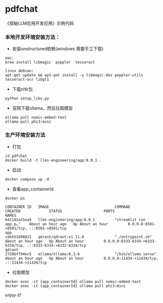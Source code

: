 # pdfchat
《探秘LLM应用开发应用》示例代码

### 本地开发环境安装方法：

* 安装unstructured依赖(windows 需要手工下载)
```
mac:
brew install libmagic  poppler  tesseract

linux debian:
apt-get update && apt-get install -y libmagic-dev poppler-utils tesseract-ocr libgl1
```
* 下载nltk包
```
python setup_libs.py
```

* 官网下载ollama，然后拉取模型
```
ollama pull nomic-embed-text
ollama pull phi3:mini
```

### 生产环境安装方法

* 打包
``` 
cd pdfchat
docker build -t llms-engineering/app:0.0.1 .
```
* 启动
```
docker compose up -d
```
* 查看app_containerId
```
docker ps

CONTAINER ID   IMAGE                              COMMAND                   CREATED             STATUS                   PORTS                                                                                                          NAMES
641101a31ea5   llms-engineering/app:0.0.1         "streamlit run app.p…"    About an hour ago   Up About an hour         0.0.0.0:8501->8501/tcp, :::8501->8501/tcp                                                                      app
cde551d98021   qdrant/qdrant:v1.11.0              "./entrypoint.sh"         About an hour ago   Up About an hour         0.0.0.0:6333-6334->6333-6334/tcp, :::6333-6334->6333-6334/tcp                                                  qdrant
2720bff94ec5   ollama/ollama:0.3.6                "/bin/ollama serve"       About an hour ago   Up About an hour         0.0.0.0:11434->11434/tcp, :::11434->11434/tcp
```
* 拉取模型
```
docker exec -it {app_containerId} ollama pull nomic-embed-text
docker exec -it {app_containerId} ollama pull phi3:mini
```
*enjoy it!*
